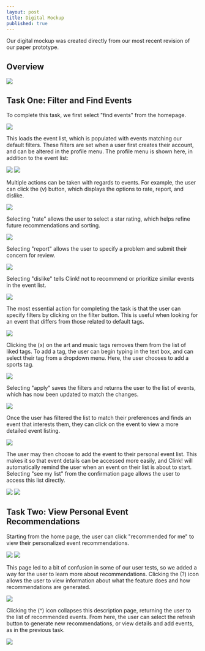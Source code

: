 ```yaml
---
layout: post
title: Digital Mockup
published: true
---
```


Our digital mockup was created directly from our most recent revision of our paper prototype.

## Overview

![](/img/mockup-overview.png)

## Task One: Filter and Find Events

To complete this task, we first select "find events" from the homepage.

![](/img/mockup-home-page.png)

This loads the event list, which is populated with events matching our default filters. These filters are set when a user first creates their account, and can be altered in the profile menu. The profile menu is shown here, in addition to the event list:

![](/img/mockup-edit-profile-page.png)
![](/img/mockup-find-event-page.png)

Multiple actions can be taken with regards to events. For example, the user can click the (v) button, which displays the options to rate, report, and dislike.

![](/img/mockup-find-event-page-with-dropdown.png)

Selecting "rate" allows the user to select a star rating, which helps refine future recommendations and sorting.

![](/img/mockup-rate-page.png)

Selecting "report" allows the user to specify a problem and submit their concern for review. 

![](/img/mockup-report-page.png)

Selecting "dislike" tells Clink! not to recommend or prioritize similar events in the event list.

![](/img/mockup-dislike-page.png)

The most essential action for completing the task is that the user can specify filters by clicking on the filter button. This is useful when looking for an event that differs from those related to default tags.

![](/img/mockup-filter-page-default.png)

Clicking the (x) on the art and music tags removes them from the list of liked tags. To add a tag, the user can begin typing in the text box, and can select their tag from a dropdown menu. Here, the user chooses to add a sports tag.

![](/img/mockup-filter-page-sports.png)

Selecting "apply" saves the filters and returns the user to the list of events, which has now been updated to match the changes.

![](/img/mockup-find-event-sports.png)

Once the user has filtered the list to match their preferences and finds an event that interests them, they can click on the event to view a more detailed event listing.

![](/img/mockup-event-detail-page.png)

The user may then choose to add the event to their personal event list. This makes it so that event details can be accessed more easily, and Clink! will automatically remind the user when an event on their list is about to start. Selecting "see my list" from the confirmation page allows the user to access this list directly.

![](/img/mockup-event-added-page.png)
![](/img/mockup-my-event-list.png)



## Task Two: View Personal Event Recommendations

Starting from the home page, the user can click "recommended for me" to view their personalized event recommendations.

![](/img/mockup-home-page.png)
![](/img/mockup-recommended-page.png)

This page led to a bit of confusion in some of our user tests, so we added a way for the user to learn more about recommendations. Clicking the (?) icon allows the user to view information about what the feature does and how recommendations are generated. 

![](/img/mockup-recommended-page-info.png)

Clicking the (^) icon collapses this description page, returning the user to the list of recommended events. From here, the user can select the refresh button to generate new recommendations, or view details and add events, as in the previous task.

![](/img/mockup-recommended-page.png)

